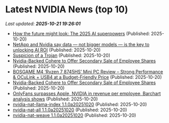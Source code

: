 # Latest NVIDIA News (top 10)
_Last updated: **2025-10-21 19:26:01**_

- [How the future might look: The 2025 AI superpowers](https://www.digitaljournal.com/tech-science/how-the-future-might-look-the-2025-ai-superpowers/article) (Published: 2025-10-20)
- [NetApp and Nvidia say data — not bigger models — is the key to unlocking AI ROI](https://siliconangle.com/2025/10/20/netapp-nvidia-look-unlock-ai-roi-netappinsight/) (Published: 2025-10-20)
- [Suspicion of a Trojan](https://www.bleepingcomputer.com/forums/t/811408/suspicion-of-a-trojan/) (Published: 2025-10-20)
- [Nvidia-Backed Cohere to Offer Secondary Sale of Employee Shares](https://biztoc.com/x/0d7674fe458e15f1) (Published: 2025-10-20)
- [BOSGAME M4 ‘Ryzen 7 8745HS’ Mini PC Review – Strong Performance & OCuLink + USB4 at a Budget-Friendly Price](https://wccftech.com/review/bosgame-m4-ryzen-7-8745hs-mini-pc-review/) (Published: 2025-10-20)
- [Nvidia-Backed Cohere to Offer Secondary Sale of Employee Shares](https://finance.yahoo.com/news/nvidia-backed-cohere-offer-secondary-185909812.html) (Published: 2025-10-20)
- [OnlyFans surpasses Apple, NVIDIA in revenue per employee, Barchart analysis shows](https://economictimes.indiatimes.com/news/international/us/onlyfans-surpasses-apple-nvidia-in-revenue-per-employee-barchart-analysis-shows/articleshow/124709581.cms) (Published: 2025-10-20)
- [nvidia-nat-llama-index 1.1.0a20251020](https://pypi.org/project/nvidia-nat-llama-index/1.1.0a20251020/) (Published: 2025-10-20)
- [nvidia-nat-all 1.1.0a20251020](https://pypi.org/project/nvidia-nat-all/1.1.0a20251020/) (Published: 2025-10-20)
- [nvidia-nat-weave 1.1.0a20251020](https://pypi.org/project/nvidia-nat-weave/1.1.0a20251020/) (Published: 2025-10-20)
